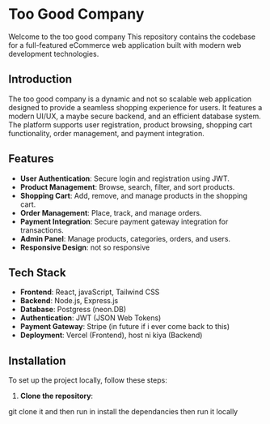 # Too Good Company 

Welcome to the too good company This repository contains the codebase for a full-featured eCommerce web application built with modern web development technologies.

## Introduction

The too good company is a dynamic and not so scalable web application designed to provide a seamless shopping experience for users. It features a modern UI/UX, a maybe secure backend, and an efficient database system. The platform supports user registration, product browsing, shopping cart functionality, order management, and payment integration.

## Features

- **User Authentication**: Secure login and registration using JWT.
- **Product Management**: Browse, search, filter, and sort products.
- **Shopping Cart**: Add, remove, and manage products in the shopping cart.
- **Order Management**: Place, track, and manage orders.
- **Payment Integration**: Secure payment gateway integration for transactions.
- **Admin Panel**: Manage products, categories, orders, and users.
- **Responsive Design**: not so responsive

## Tech Stack

- **Frontend**: React,  javaScript, Tailwind CSS
- **Backend**: Node.js, Express.js
- **Database**: Postgress (neon.DB)
- **Authentication**: JWT (JSON Web Tokens)
- **Payment Gateway**: Stripe (in future if i ever come back to this)
- **Deployment**: Vercel (Frontend), host ni kiya (Backend)

## Installation

To set up the project locally, follow these steps:

1. **Clone the repository**:

git clone it and then run in install the dependancies then run it locally  
